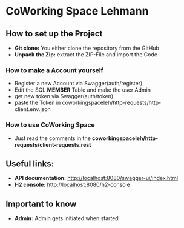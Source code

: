 # CoWorking Space Lehmann

## How to set up the Project
* **Git clone:** You either clone the repository from the GitHub
* **Unpack the Zip:** extract the ZIP-File and import the Code

### How to make a Account yourself
* Register a new Account via Swagger(auth/register)
* Edit the SQL **MEMBER** Table and make the user Admin
* get new token via Swagger(auth/token)
* paste the Token in coworkingspaceleh/http-requests/http-client.env.json

### How to use CoWorking Space
* Just read the comments in the **coworkingspaceleh/http-requests/client-requests.rest**

## Useful links:
* **API documentation:** <http://localhost:8080/swagger-ui/index.html>
* **H2 console:** <http://localhost:8080/h2-console>
## Important to know
* **Admin:** Admin gets initiated when started